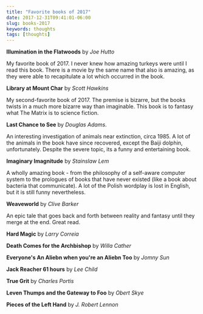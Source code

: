 ```yaml
---
title: "Favorite books of 2017"
date: 2017-12-31T09:41:01-06:00
slug: books-2017
keywords: thoughts
tags: [thoughts]
---
```


**Illumination in the Flatwoods** by *Joe Hutto*

My favorite book of 2017. I never knew how amazing turkeys were until I read this book. There is a movie by the same name that also is amazing, as they were able to recapitulate a lot which occurred in the book.

**Library at Mount Char** by *Scott Hawkins*

My second-favorite book of 2017. The premise is bizarre, but the books twists in a much more bizarre way than imaginable. This book is to fantasy what The Matrix is to science fiction.

**Last Chance to See** by *Douglas Adams*. 

An interesting investigation of animals near extinction, circa 1985. A lot of the animals in the book have since recovered, except the Baiji dolphin, unfortunately. Despite the severe topic, its a funny and entertaining book.

**Imaginary Imagnitude** by *Stainslaw Lem*

A wholly amazing book - from the philosophy of a self-aware computer system to the prologues of books that have never existed (like a book about bacteria that communicate). A lot of the Polish wordplay is lost in English, but it is still funny nevertheless.

**Weaveworld** by *Clive Barker*

An epic tale that goes back and forth between reality and fantasy until they merge at the end. Great read.



**Hard Magic** by *Larry Correia*

**Death Comes for the Archbishop** by *Willa Cather*

**Everyone's An Aliebn when you're an Aliebn Too** by *Jomny Sun*

**Jack Reacher 61 hours** by *Lee Child*

**True Grit** by *Charles Portis*

**Leven Thumps and the Gateway to Foo** by *Obert Skye*

**Pieces of the Left Hand** by *J. Robert Lennon*